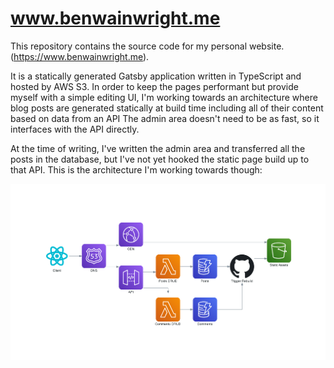 # www.benwainwright.me

This repository contains the source code for my personal website.
(https://www.benwainwright.me).

It is a statically generated Gatsby application written in TypeScript and hosted by AWS
S3. In order to keep the pages performant but provide myself with a simple
editing UI, I'm working towards an architecture where blog posts are generated
statically at build time including all of their content based on data from an API
The admin area doesn't need to be as fast, so it interfaces with the API directly.

At the time of writing, I've written the admin area and transferred all the posts in the database,
but I've not yet hooked the static page build up to that API. This is the architecture I'm working towards though:

![Architecture diagram](./docs/diagrams_image.png)
